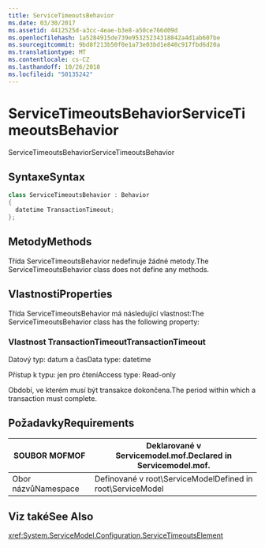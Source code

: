 ```yaml
---
title: ServiceTimeoutsBehavior
ms.date: 03/30/2017
ms.assetid: 4412525d-a3cc-4eae-b3e8-a50ce766d09d
ms.openlocfilehash: 1a5284915de739e95325234318842a4d1ab607be
ms.sourcegitcommit: 9bd8f213b50f0e1a73e03bd1e840c917fbd6d20a
ms.translationtype: MT
ms.contentlocale: cs-CZ
ms.lasthandoff: 10/26/2018
ms.locfileid: "50135242"
---
```

# <a name="servicetimeoutsbehavior"></a><span data-ttu-id="bcfa5-102">ServiceTimeoutsBehavior</span><span class="sxs-lookup"><span data-stu-id="bcfa5-102">ServiceTimeoutsBehavior</span></span>
<span data-ttu-id="bcfa5-103">ServiceTimeoutsBehavior</span><span class="sxs-lookup"><span data-stu-id="bcfa5-103">ServiceTimeoutsBehavior</span></span>  
  
## <a name="syntax"></a><span data-ttu-id="bcfa5-104">Syntaxe</span><span class="sxs-lookup"><span data-stu-id="bcfa5-104">Syntax</span></span>  
  
```csharp
class ServiceTimeoutsBehavior : Behavior  
{  
  datetime TransactionTimeout;  
};  
```  
  
## <a name="methods"></a><span data-ttu-id="bcfa5-105">Metody</span><span class="sxs-lookup"><span data-stu-id="bcfa5-105">Methods</span></span>  
 <span data-ttu-id="bcfa5-106">Třída ServiceTimeoutsBehavior nedefinuje žádné metody.</span><span class="sxs-lookup"><span data-stu-id="bcfa5-106">The ServiceTimeoutsBehavior class does not define any methods.</span></span>  
  
## <a name="properties"></a><span data-ttu-id="bcfa5-107">Vlastnosti</span><span class="sxs-lookup"><span data-stu-id="bcfa5-107">Properties</span></span>  
 <span data-ttu-id="bcfa5-108">Třída ServiceTimeoutsBehavior má následující vlastnost:</span><span class="sxs-lookup"><span data-stu-id="bcfa5-108">The ServiceTimeoutsBehavior class has the following property:</span></span>  
  
### <a name="transactiontimeout"></a><span data-ttu-id="bcfa5-109">Vlastnost TransactionTimeout</span><span class="sxs-lookup"><span data-stu-id="bcfa5-109">TransactionTimeout</span></span>  
 <span data-ttu-id="bcfa5-110">Datový typ: datum a čas</span><span class="sxs-lookup"><span data-stu-id="bcfa5-110">Data type: datetime</span></span>  
  
 <span data-ttu-id="bcfa5-111">Přístup k typu: jen pro čtení</span><span class="sxs-lookup"><span data-stu-id="bcfa5-111">Access type: Read-only</span></span>  
  
 <span data-ttu-id="bcfa5-112">Období, ve kterém musí být transakce dokončena.</span><span class="sxs-lookup"><span data-stu-id="bcfa5-112">The period within which a transaction must complete.</span></span>  
  
## <a name="requirements"></a><span data-ttu-id="bcfa5-113">Požadavky</span><span class="sxs-lookup"><span data-stu-id="bcfa5-113">Requirements</span></span>  
  
|<span data-ttu-id="bcfa5-114">SOUBOR MOF</span><span class="sxs-lookup"><span data-stu-id="bcfa5-114">MOF</span></span>|<span data-ttu-id="bcfa5-115">Deklarované v Servicemodel.mof.</span><span class="sxs-lookup"><span data-stu-id="bcfa5-115">Declared in Servicemodel.mof.</span></span>|  
|---------|-----------------------------------|  
|<span data-ttu-id="bcfa5-116">Obor názvů</span><span class="sxs-lookup"><span data-stu-id="bcfa5-116">Namespace</span></span>|<span data-ttu-id="bcfa5-117">Definované v root\ServiceModel</span><span class="sxs-lookup"><span data-stu-id="bcfa5-117">Defined in root\ServiceModel</span></span>|  
  
## <a name="see-also"></a><span data-ttu-id="bcfa5-118">Viz také</span><span class="sxs-lookup"><span data-stu-id="bcfa5-118">See Also</span></span>  
 <xref:System.ServiceModel.Configuration.ServiceTimeoutsElement>
